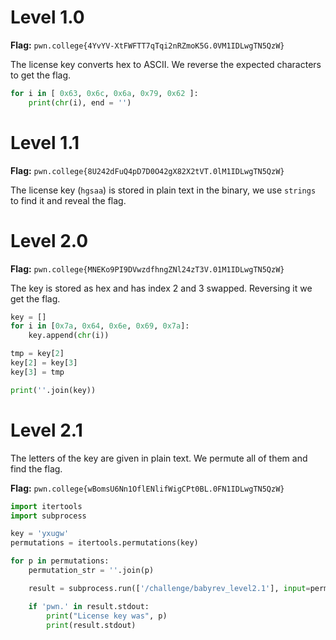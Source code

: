 # Level 1.0

**Flag:** `pwn.college{4YvYV-XtFWFTT7qTqi2nRZmoK5G.0VM1IDLwgTN5QzW}`

The license key converts hex to ASCII. We reverse the expected characters to get the flag.

```py
for i in [ 0x63, 0x6c, 0x6a, 0x79, 0x62 ]:
    print(chr(i), end = '')
```

# Level 1.1

**Flag:** `pwn.college{8U242dFuQ4pD7D0O42gX82X2tVT.0lM1IDLwgTN5QzW}`

The license key (`hgsaa`) is stored in plain text in the binary, we use `strings` to find it and reveal the flag.

# Level 2.0

**Flag:** `pwn.college{MNEKo9PI9DVwzdfhngZNl24zT3V.01M1IDLwgTN5QzW}`

The key is stored as hex and has index 2 and 3 swapped. Reversing it we get the flag.

```py
key = []
for i in [0x7a, 0x64, 0x6e, 0x69, 0x7a]:
    key.append(chr(i))

tmp = key[2]
key[2] = key[3]
key[3] = tmp

print(''.join(key))
```

# Level 2.1

The letters of the key are given in plain text. We permute all of them and find the flag.

**Flag:** `pwn.college{wBomsU6Nn1OflENlifWigCPt0BL.0FN1IDLwgTN5QzW}`

```py
import itertools
import subprocess

key = 'yxugw'
permutations = itertools.permutations(key)

for p in permutations:
    permutation_str = ''.join(p)

    result = subprocess.run(['/challenge/babyrev_level2.1'], input=permutation_str, text=True, capture_output=True)

    if 'pwn.' in result.stdout:
        print("License key was", p)
        print(result.stdout)
```
